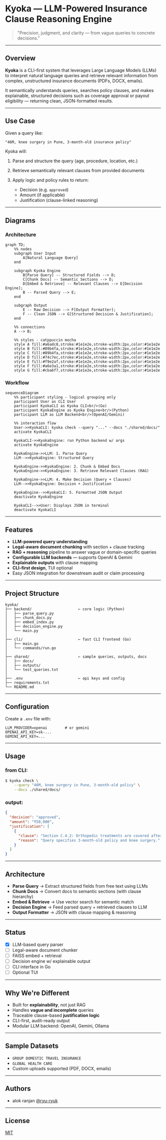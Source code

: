 # Kyoka — LLM-Powered Insurance Clause Reasoning Engine

> "Precision, judgment, and clarity — from vague queries to concrete decisions."

---

## Overview

**Kyoka** is a CLI-first system that leverages Large Language Models (LLMs) to interpret natural language queries and retrieve relevant information from complex, unstructured insurance documents (PDFs, DOCX, emails).

It semantically understands queries, searches policy clauses, and makes explainable, structured decisions such as coverage approval or payout eligibility — returning clean, JSON-formatted results.

---

## Use Case

Given a query like:

```txt
"46M, knee surgery in Pune, 3-month-old insurance policy"
````

Kyoka will:

1. Parse and structure the query (age, procedure, location, etc.)
2. Retrieve semantically relevant clauses from provided documents
3. Apply logic and policy rules to return:

   * Decision (e.g. `approved`)
   * Amount (if applicable)
   * Justification (clause-linked reasoning)

---

## Diagrams 

### Architecture

```mermaid
graph TD;
    %% nodes
    subgraph User Input
        A[Natural Language Query]
    end

    subgraph Kyoka Engine
        B[Parse Query] -- Structured Fields --> D;
        C[Chunk Docs] -- Semantic Sections --> D;
        D[Embed & Retrieve] -- Relevant Clauses --> E[Decision Engine];
        B -- Parsed Query --> E;
    end

    subgraph Output
        E -- Raw Decision --> F[Output Formatter];
        F -- Clean JSON --> G[Structured Decision & Justification];
    end

    %% connections
    A --> B;

    %% styles - catppuccin mocha
    style A fill:#a6adc8,stroke:#1e1e2e,stroke-width:2px,color:#1e1e2e
    style B fill:#89b4fa,stroke:#1e1e2e,stroke-width:2px,color:#1e1e2e
    style C fill:#89b4fa,stroke:#1e1e2e,stroke-width:2px,color:#1e1e2e
    style D fill:#74c7ec,stroke:#1e1e2e,stroke-width:2px,color:#1e1e2e
    style E fill:#f9e2af,stroke:#1e1e2e,stroke-width:2px,color:#1e1e2e
    style F fill:#a6e3a1,stroke:#1e1e2e,stroke-width:2px,color:#1e1e2e
    style G fill:#cba6f7,stroke:#1e1e2e,stroke-width:2px,color:#1e1e2e

```

### Workflow 

```mermaid
sequenceDiagram
    %% participant styling - logical grouping only
    participant User as CLI User
    participant KyokaCLI as Kyoka CLI<br/>(Go)
    participant KyokaEngine as Kyoka Engine<br/>(Python)
    participant LLM as LLM Backend<br/>(OpenAI/Gemini)

    %% interaction flow
    User->>KyokaCLI: kyoka check --query "..." --docs "./shared/docs/"
    activate KyokaCLI

    KyokaCLI->>KyokaEngine: run Python backend w/ args
    activate KyokaEngine

    KyokaEngine->>LLM: 1. Parse Query
    LLM-->>KyokaEngine: Structured Query

    KyokaEngine->>KyokaEngine: 2. Chunk & Embed Docs
    KyokaEngine->>KyokaEngine: 3. Retrieve Relevant Clauses (RAG)

    KyokaEngine->>LLM: 4. Make Decision (Query + Clauses)
    LLM-->>KyokaEngine: Decision + Justification

    KyokaEngine-->>KyokaCLI: 5. Formatted JSON Output
    deactivate KyokaEngine

    KyokaCLI-->>User: Displays JSON in terminal
    deactivate KyokaCLI

```

---

## Features

* **LLM-powered query understanding**
* **Legal-aware document chunking** with section + clause tracking
* **RAG + reasoning** pipeline to answer vague or domain-specific queries
* **Configurable LLM backends** — supports OpenAI & Gemini
* **Explainable outputs** with clause mapping
* **CLI-first design**, TUI optional
* Easy JSON integration for downstream audit or claim processing

---

## Project Structure

```
kyoka/
├── backend/                     ← core logic (Python)
│   ├── parse_query.py
│   ├── chunk_docs.py
│   ├── embed_index.py
│   ├── decision_engine.py
│   └── main.py
│
├── cli/                         ← fast CLI frontend (Go)
│   ├── main.go
│   └── commands/run.go
│
├── shared/                      ← sample queries, outputs, docs
│   ├── docs/
│   ├── outputs/
│   └── test_queries.txt
│
├── .env                         ← api keys and config
├── requirements.txt
└── README.md
```

---

## Configuration

Create a `.env` file with:

```env
LLM_PROVIDER=openai        # or gemini
OPENAI_API_KEY=sk-...
GEMINI_API_KEY=...
```

---

## Usage

### from CLI:

```bash
$ kyoka check \
    --query "46M, knee surgery in Pune, 3-month-old policy" \
    --docs ./shared/docs/
```

### output:

```json
{
  "decision": "approved",
  "amount": "₹50,000",
  "justification": [
    {
      "clause": "Section C.4.2: Orthopedic treatments are covered after 90 days.",
      "reason": "Query specifies 3-month-old policy and knee surgery."
    }
  ]
}
```

---

## Architecture

* **Parse Query** → Extract structured fields from free text using LLMs
* **Chunk Docs** → Convert docs to semantic sections (with clause hierarchy)
* **Embed & Retrieve** → Use vector search for semantic match
* **Decision Engine** → Feed parsed query + retrieved clauses to LLM
* **Output Formatter** → JSON with clause mapping & reasoning

---

## Status

* [x] LLM-based query parser
* [ ] Legal-aware document chunker
* [ ] FAISS embed + retrieval
* [ ] Decision engine w/ explainable output
* [ ] CLI interface in Go
* [ ] Optional TUI

---

## Why We're Different

* Built for **explainability**, not just RAG
* Handles **vague and incomplete** queries
* Traceable clause-based **justification logic**
* CLI-first, audit-ready output
* Modular LLM backend: OpenAI, Gemini, Ollama

---

## Sample Datasets

* `GROUP DOMESTIC TRAVEL INSURANCE`
* `GLOBAL HEALTH CARE`
* Custom uploads supported (PDF, DOCX, emails)

---

## Authors

* alok ranjan [@ryu-ryuk](https://github.com/ryu-ryuk)

---

## License

[MIT](LICENSE)

